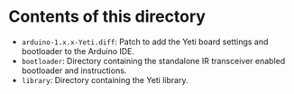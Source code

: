 # Contents of this directory

* `arduino-1.x.x-Yeti.diff`: Patch to add the Yeti board settings and
  bootloader to the Arduino IDE.
* `bootloader`: Directory containing the standalone IR transceiver
  enabled bootloader and instructions.
* `library`: Directory containing the Yeti library.
